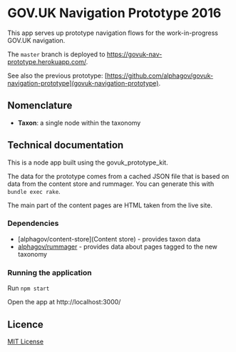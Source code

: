 # GOV.UK Navigation Prototype 2016

This app serves up prototype navigation flows for the work-in-progress GOV.UK navigation.

The `master` branch is deployed to https://govuk-nav-prototype.herokuapp.com/.

See also the previous prototype: [https://github.com/alphagov/govuk-navigation-prototype](govuk-navigation-prototype).

## Nomenclature

- **Taxon**: a single node within the taxonomy

## Technical documentation
This is a node app built using the govuk_prototype_kit.

The data for the prototype comes from a cached JSON file that is based on data from the content store and rummager.
You can generate this with `bundle exec rake`.

The main part of the content pages are HTML taken from the live site.

### Dependencies

- [alphagov/content-store](Content store) - provides taxon data
- [alphagov/rummager](Rummager) - provides data about pages tagged to the new taxonomy

### Running the application

Run `npm start`

Open the app at http://localhost:3000/

## Licence

[MIT License](LICENCE)

